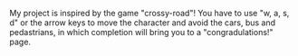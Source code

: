 My project is inspired by the game "crossy-road"! 
You have to use "w, a, s, d" or the arrow keys to move the character and avoid the cars, 
bus and pedastrians, in which completion will bring you to a "congradulations!" page. 
